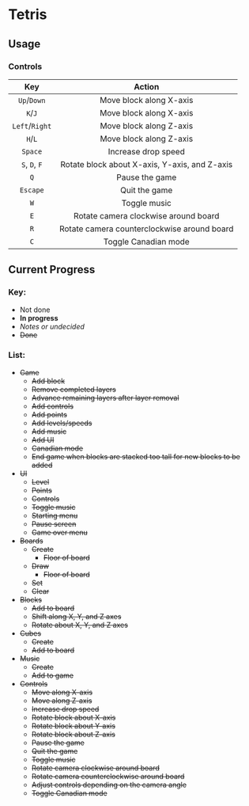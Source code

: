 # Tetris

## Usage

### Controls

| Key            | Action                                        |
| :------------: | :-------------------------------------------: |
| `Up`/`Down`    | Move block along X-axis                       |
| `K`/`J`        | Move block along X-axis                       |
| `Left`/`Right` | Move block along Z-axis                       |
| `H`/`L`        | Move block along Z-axis                       |
| `Space`        | Increase drop speed                           |
| `S`, `D`, `F`  | Rotate block about X-axis, Y-axis, and Z-axis |
| `Q`            | Pause the game                                |
| `Escape`       | Quit the game                                 |
| `W`            | Toggle music                                  |
| `E`            | Rotate camera clockwise around board          |
| `R`            | Rotate camera counterclockwise around board   |
| `C`            | Toggle Canadian mode                          |

## Current Progress

### Key:

* Not done
* **In progress**
* *Notes or undecided*
* ~~Done~~

### List:

* ~~Game~~
  * ~~Add block~~
  * ~~Remove completed layers~~
  * ~~Advance remaining layers after layer removal~~
  * ~~Add controls~~
  * ~~Add points~~
  * ~~Add levels/speeds~~
  * ~~Add music~~
  * ~~Add UI~~
  * ~~Canadian mode~~
  * ~~End game when blocks are stacked too tall for new blocks to be added~~
* ~~UI~~
  * ~~Level~~
  * ~~Points~~
  * ~~Controls~~
  * ~~Toggle music~~
  * ~~Starting menu~~
  * ~~Pause screen~~
  * ~~Game over menu~~
* ~~Boards~~
  * ~~Create~~
    * ~~Floor of board~~
  * ~~Draw~~
    * ~~Floor of board~~
  * ~~Set~~
  * ~~Clear~~
* ~~Blocks~~
  * ~~Add to board~~
  * ~~Shift along X, Y, and Z axes~~
  * ~~Rotate about X, Y, and Z axes~~
* ~~Cubes~~
  * ~~Create~~
  * ~~Add to board~~
* ~~Music~~
  * ~~Create~~
  * ~~Add to game~~
* ~~Controls~~
  * ~~Move along X-axis~~
  * ~~Move along Z-axis~~
  * ~~Increase drop speed~~
  * ~~Rotate block about X-axis~~
  * ~~Rotate block about Y-axis~~
  * ~~Rotate block about Z-axis~~
  * ~~Pause the game~~
  * ~~Quit the game~~
  * ~~Toggle music~~
  * ~~Rotate camera clockwise around board~~
  * ~~Rotate camera counterclockwise around board~~
  * ~~Adjust controls depending on the camera angle~~
  * ~~Toggle Canadian mode~~
